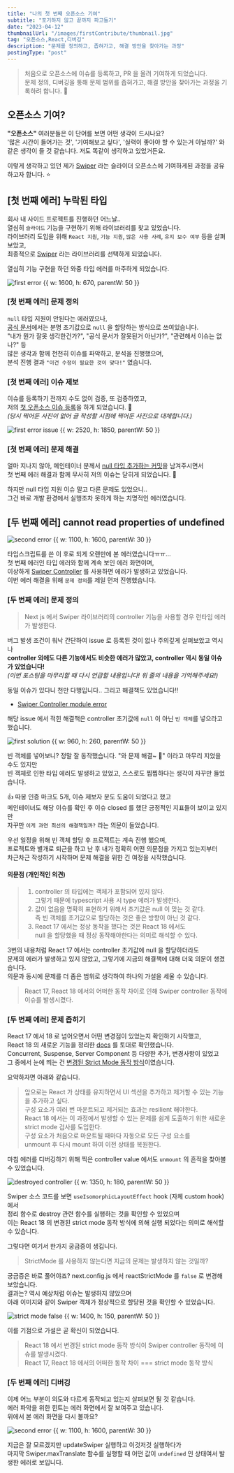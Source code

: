 ```yaml
---
title: "나의 첫 번째 오픈소스 기여"
subtitle: "포기하지 않고 끝까지 파고들기"
date: "2023-04-12"
thumbnailUrl: "/images/firstContribute/thumbnail.jpg"
tag: "오픈소스,React,디버깅"
description: "문제를 정의하고, 좁혀가고, 해결 방안을 찾아가는 과정"
postingType: "post"
---
```


> 처음으로 오픈소스에 이슈를 등록하고, PR 을 올려 기여하게 되었습니다.<br />
> 문제 정의, 디버깅을 통해 문제 범위를 좁혀가고, 해결 방안을 찾아가는 과정을 기록하려 합니다. 🎉

## 오픈소스 기여?

<strong>"오픈소스"</strong> 여러분들은 이 단어를 보면 어떤 생각이 드시나요?<br />
'많은 시간이 들어가는 것', '기여해보고 싶다', '실력이 좋아야 할 수 있는거 아닐까?' 와<br />
같은 생각이 들 것 같습니다. 저도 똑같이 생각하고 있었거든요.

이렇게 생각하고 있던 제가 [Swiper](https://swiperjs.com/) 라는 슬라이더 오픈소스에 기여하게된 과정을 공유하고자 합니다. ⭐️

## [첫 번째 에러] 누락된 타입

회사 내 사이드 프로젝트를 진행하던 어느날..<br />
열심히 `슬라이드` 기능을 구현하기 위해 라이브러리를 찾고 있었습니다.<br />
라이브러리 도입을 위해 `React 지원`, `기능 지원`, `많은 사용 사례`, `유지 보수 여부` 등을 살펴보았고,<br />
최종적으로 [Swiper](https://github.com/nolimits4web/Swiper) 라는 라이브러리를 선택하게 되었습니다.

열심히 기능 구현을 하던 와중 타입 에러를 마주하게 되었습니다.<br />

![first error {{ w: 1600, h: 670, parentW: 50 }}](/images/firstContribute/first-error.png)

### [첫 번째 에러] 문제 정의

`null` 타입 지원이 안된다는 에러였으나,<br />
[공식 문서](https://swiperjs.com/react#controller)에서는 분명 초기값으로 `null` 을 할당하는 방식으로 쓰여있습니다.<br />
"내가 뭔가 잘못 생각한건가?", "공식 문서가 잘못된거 아닌가?", "관련해서 이슈는 없나?" 등<br />
많은 생각과 함께 천천히 이슈를 파악하고, 분석을 진행했으며,<br />
분석 진행 결과 `"이건 수정이 필요한 것이 맞다!"` 였습니다.

### [첫 번째 에러] 이슈 제보

이슈를 등록하기 전까지 수도 없이 검증, 또 검증하였고,<br />
저의 [첫 오픈소스 이슈 등록](https://github.com/nolimits4web/swiper/issues/6505)을 하게 되었습니다. 🎉<br />
_(당시 찍어둔 사진이 없어 글 작성할 시점에 찍어둔 사진으로 대체합니다.)_

![first error issue {{ w: 2520, h: 1850, parentW: 50 }}](/images/firstContribute/first-error-issue.png)

### [첫 번째 에러] 문제 해결

얼마 지나지 않아, 메인테이너 분께서 [null 타입 추가하는 커밋](https://github.com/nolimits4web/swiper/commit/3177936a725ece8d076a5f481ae927325f41c0ec)을 남겨주시면서<br />
첫 번째 에러 해결과 함께 무사히 저의 이슈는 닫히게 되었습니다. 🎉

하지만 null 타입 지원 이슈 말고 다른 문제도 있었으니..<br />
그건 바로 개발 환경에서 실행조차 못하게 하는 치명적인 에러였습니다.

## [두 번째 에러] cannot read properties of undefined

![second error {{ w: 1100, h: 1600, parentW: 30 }}](/images/firstContribute/second-error.png)

타입스크립트를 쓴 이 후로 되게 오랜만에 본 에러였습니다ㅠㅠ...<br />
첫 번째 에러인 타입 에러와 함께 계속 보인 에러 화면이며,<br />
이상하게 [Swiper Controller](https://swiperjs.com/react#controller) 를 사용하면 에러가 발생하고 있었습니다.<br />
이번 에러 해결을 위해 `문제 정의`를 제일 먼저 진행했습니다.

### [두 번째 에러] 문제 정의

> Next js 에서 Swiper 라이브러리의 controller 기능을 사용할 경우 런타임 에러가 발생한다.

버그 발생 조건이 워낙 간단하여 issue 로 등록된 것이 없나 주의깊게 살펴보았고 역시나<br />
<strong>controller 외에도 다른 기능에서도 비슷한 에러가 많았고, controller 역시 동일 이슈가 있었습니다!</strong><br />
_(이번 포스팅을 마무리할 때 다시 언급할 내용입니다! 위 줄의 내용을 기억해주세요!)_

동일 이슈가 있다니 천만 다행입니다.. 그리고 해결책도 있었습니다!!<br />

- [Swiper Controller module error](https://github.com/nolimits4web/swiper/issues/6216)

해당 issue 에서 적힌 해결책은 controller 초기값에 `null` 이 아닌 `빈 객체`를 넣으라고 했습니다.

![first solution {{ w: 960, h: 260, parentW: 50 }}](/images/firstContribute/first-solution.png)

빈 객체를 넣어보니? 정말 잘 동작했습니다. "와 문제 해결~ 🎉" 이라고 마무리 지었을 수도 있지만<br />
빈 객체로 인한 타입 에러도 발생하고 있었고, 스스로도 찝찝하다는 생각이 자꾸만 들었습니다.<br />

👍 따봉 인증 마크도 5개, 이슈 제보자 분도 도움이 되었다고 했고 <br />
메인테이너도 해당 이슈를 확인 후 이슈 closed 를 했단 긍정적인 지표들이 보이고 있지만<br />
자꾸만 `이게 과연 최선의 해결책일까?` 라는 의문이 들었습니다.

우선 일정을 위해 빈 객체 할당 후 프로젝트는 계속 진행 했으며,<br />
프로젝트와 별개로 퇴근을 하고 난 후 내가 정확히 어떤 의문점을 가지고 있는지부터<br />
차근차근 작성하기 시작하며 문제 해결을 위한 긴 여정을 시작했습니다.

#### 의문점 (개인적인 의견)

> 1. controller 의 타입에는 객체가 포함되어 있지 않다.<br />
>    그렇기 때문에 typescript 사용 시 type 에러가 발생한다.
> 2. 값이 없음을 명확히 표현하기 위해서 초기값은 null 이 맞는 것 같다.<br />
>    즉 빈 객체를 초기값으로 할당하는 것은 좋은 방향이 아닌 것 같다.
> 3. React 17 에서는 정상 동작을 했다는 것은 React 18 에서도<br />
>    null 을 할당했을 때 정상 동작해야한다는 의미로 해석할 수 있다.

3번의 내용처럼 React 17 에서는 controller 초기값에 null 을 할당하더라도<br />
문제의 에러가 발생하고 있지 않았고, 그렇기에 지금의 해결책에 대해 더욱 의문이 생겼습니다.<br />
의문과 동시에 문제를 더 좁은 범위로 생각하여 하나의 가설을 세울 수 있습니다.

> React 17, React 18 에서의 어떠한 동작 차이로 인해 Swiper controller 동작에 이슈를 발생시켰다.

### [두 번째 에러] 문제 좁히기

React 17 에서 18 로 넘어오면서 어떤 변경점이 있었는지 확인하기 시작했고,<br />
React 18 의 새로운 기능을 정리한 [docs](https://react.dev/blog/2022/03/29/react-v18) 를 토대로 확인했습니다.<br />
Concurrent, Suspense, Server Component 등 다양한 추가, 변경사항이 있었고<br />
그 중에서 눈에 띄는 건 [변경된 Strict Mode 동작 방식](https://react.dev/blog/2022/03/29/react-v18#new-strict-mode-behaviors)이였습니다.

요약하자면 아래와 같습니다.

> 앞으로는 React 가 상태를 유지하면서 UI 섹션을 추가하고 제거할 수 있는 기능을 추가하고 싶다.<br />
> 구성 요소가 여러 번 마운트되고 제거되는 효과는 resilient 해야한다.<br />
> React 18 에서는 이 과정에서 발생할 수 있는 문제를 쉽게 도출하기 위한 새로운 strict mode 검사를 도입한다.<br />
> 구성 요소가 처음으로 마운트될 때마다 자동으로 모든 구성 요소를 <br />
> unmount 후 다시 mount 하여 이전 상태를 복원한다.

마침 에러를 디버깅하기 위해 찍은 controller value 에서도 `unmount` 의 흔적을 찾아볼 수 있었습니다.<br />

![destroyed controller {{ w: 1350, h: 180, parentW: 50 }}](/images/firstContribute/destroyed.png)

Swiper 소스 코드를 보면 `useIsomorphicLayoutEffect` hook (자체 custom hook) 에서<br />
정리 함수로 destroy 관련 함수를 실행하는 것을 확인할 수 있었으며<br />
이는 React 18 의 변경된 strict mode 동작 방식에 의해 실행 되었다는 의미로 해석할 수 있습니다.

그렇다면 여기서 한가지 궁금증이 생깁니다.<br />

> StrictMode 를 사용하지 않는다면 지금의 문제는 발생하지 않는 것일까?

궁금증은 바로 풀어야죠? next.config.js 에서 reactStrictMode 를 `false` 로 변경해보았습니다.<br />
결과는? 역시 예상처럼 이슈는 발생하지 않았으며<br />
아래 이미지와 같이 Swiper 객체가 정상적으로 할당된 것을 확인할 수 있었습니다.

![strict mode false {{ w: 1400, h: 150, parentW: 50 }}](/images/firstContribute/success-strict-mode.png)

이를 기점으로 가설은 곧 확신이 되었습니다.

> React 18 에서 변경된 strict mode 동작 방식이 Swiper controller 동작에 이슈를 발생시켰다.<br />
> React 17, React 18 에서의 어떠한 동작 차이 === strict mode 동작 방식

### [두 번째 에러] 디버깅

이제 어느 부분이 의도와 다르게 동작되고 있는지 살펴보면 될 것 같습니다.<br />
에러 파악을 위한 힌트는 에러 화면에서 잘 보여주고 있습니다.<br />
위에서 본 에러 화면을 다시 볼까요?

![second error {{ w: 1100, h: 1600, parentW: 30 }}](/images/firstContribute/second-error.png)

지금은 잘 모르겠지만 updateSwiper 실행하고 이것저것 실행하다가 <br />
마지막 Swiper.maxTranslate 함수를 실행할 때 어떤 값이 `undefined` 인 상태여서 발생한 에러로 보입니다.
